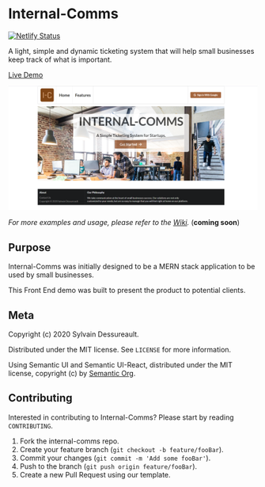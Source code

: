 # Internal-Comms

[![Netlify Status](https://api.netlify.com/api/v1/badges/23e6b1fe-0645-4316-a4da-7b06ece91d13/deploy-status)](https://app.netlify.com/sites/internalcomms/deploys)

A light, simple and dynamic ticketing system that will help small businesses keep track of what is important.

[Live Demo](https://internalcomms.netlify.app)

![](homepage-internal-comms.PNG)

_For more examples and usage, please refer to the [Wiki](https://github.com/syldess/internal-comms-demo/wiki)._ (**coming soon**)

## Purpose

Internal-Comms was initially designed to be a MERN stack application to be used by small businesses.

This Front End demo was built to present the product to potential clients.

## Meta

Copyright (c) 2020 Sylvain Dessureault.

Distributed under the MIT license. See `LICENSE` for more information.

Using Semantic UI and Semantic UI-React, distributed under the MIT license, copyright (c) by [Semantic Org](https://github.com/Semantic-Org).

## Contributing

Interested in contributing to Internal-Comms? Please start by reading `CONTRIBUTING`.

1. Fork the internal-comms repo.
2. Create your feature branch (`git checkout -b feature/fooBar`).
3. Commit your changes (`git commit -m 'Add some fooBar'`).
4. Push to the branch (`git push origin feature/fooBar`).
5. Create a new Pull Request using our template.
